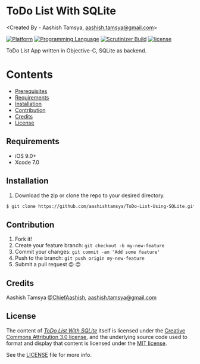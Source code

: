 # ToDo List With SQLite

<Created By - Aashish Tamsya, aashish.tamsya@gmail.com>
	
[![Platform](https://img.shields.io/badge/platform-ios-lightgrey.svg)](https://github.com/aashishtamsya)
[![Programming Language](https://img.shields.io/badge/language-objective--c-ff69b4.svg)](https://github.com/aashishtamsya)
[![Scrutinizer Build](https://img.shields.io/scrutinizer/build/g/filp/whoops.svg?maxAge=2592000)](https://github.com/aashishtamsya)
[![license](https://img.shields.io/github/license/mashape/apistatus.svg?maxAge=2592000)](/LICENSE.md)

ToDo List App written in Objective-C, SQLite as backend. 

# Contents

-	[Prerequisites](#prerequisites)
-	[Requirements](#requirements)
-	[Installation](#installation)
-	[Contribution](#contribution)
-	[Credits](#credits)
-	[License](#license)


## Requirements
* iOS 9.0+
* Xcode 7.0

## Installation

1. Download the zip or clone the repo to your desired directory.

```sh
$ git clone https://github.com/aashishtamsya/ToDo-List-Using-SQLite.git
```

## Contribution

1. Fork it!
2. Create your feature branch: `git checkout -b my-new-feature`
3. Commit your changes: `git commit -am 'Add some feature'`
4. Push to the branch: `git push origin my-new-feature`
5. Submit a pull request 😉 😊


## Credits

Aashish Tamsya [@ChiefAashish](https://www.twitter.com/chiefaashish),
aashish.tamsya@gmail.com

## License

The content of [*ToDo List With SQLite*](https://github.com/aashishtamsya/ToDo-List-Using-SQLite) itself is licensed under the [Creative Commons Attribution 3.0 license](https://creativecommons.org/licenses/by/3.0/us/deed.en_US), and the underlying source code used to format and display that content is licensed under the [MIT license](https://opensource.org/licenses/mit-license.php).

See the [LICENSE](LICENSE.md) file for more info.